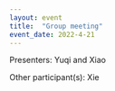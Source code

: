 ```yaml
---
layout: event
title:  "Group meeting"
event_date: 2022-4-21
---
```


Presenters: Yuqi and Xiao

Other participant(s): Xie